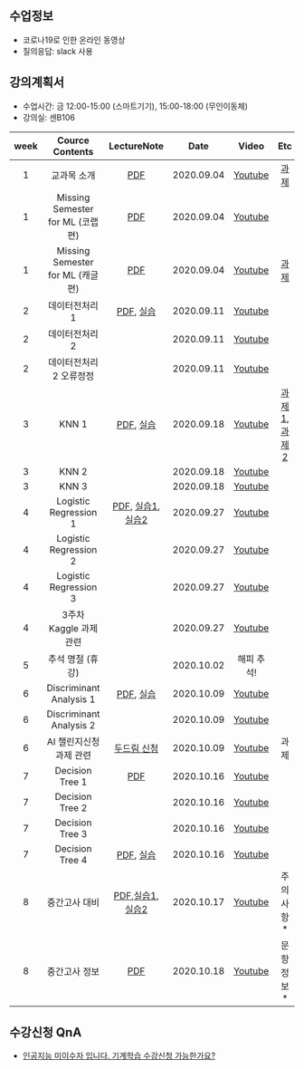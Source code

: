 

## 수업정보
- 코로나19로 인한 온라인 동영상 
- 질의응답: slack 사용

## 강의계획서
- 수업시간: 금 12:00-15:00 (스마트기기), 15:00-18:00 (무인이동체)
- 강의실: 센B106

| week | Cource Contents | LectureNote | Date |  Video | Etc | 
|:---:|:---:|:---:|:---:|:---:|:---:| 
| 1 | 교과목 소개 | [PDF](https://github.com/sejongresearch/2020.MachineLearning/blob/master/LectureNote/1%E1%84%8C%E1%85%AE%E1%84%8E%E1%85%A1_%E1%84%80%E1%85%AA%E1%84%86%E1%85%A9%E1%86%A8%E1%84%89%E1%85%A9%E1%84%80%E1%85%A2(%E1%84%80%E1%85%B5%E1%84%80%E1%85%A8%E1%84%92%E1%85%A1%E1%86%A8%E1%84%89%E1%85%B3%E1%86%B8).pdf) | 2020.09.04 | [Youtube](https://youtu.be/hD6L8MMnJEw) | [과제](https://github.com/sejongresearch/2020.MachineLearning/blob/master/HW/0%EC%A3%BC%EC%B0%A8/w0-p1.md) |
| 1 | Missing Semester for ML (코랩 편) | [PDF](https://github.com/sejongresearch/2020.MachineLearning/blob/master/LectureNote/1%E1%84%8C%E1%85%AE%E1%84%8E%E1%85%A1_MissingSemester_Colab(%E1%84%80%E1%85%B5%E1%84%80%E1%85%A8%E1%84%92%E1%85%A1%E1%86%A8%E1%84%89%E1%85%B3%E1%86%B8).pdf) | 2020.09.04 |  [Youtube](https://youtu.be/NUb1Nyz6BuI) |  |
| 1 | Missing Semester for ML (캐글 편) | [PDF](https://github.com/sejongresearch/2020.MachineLearning/blob/master/LectureNote/1%E1%84%8C%E1%85%AE%E1%84%8E%E1%85%A1_MissingSemester_Kaggle(%E1%84%80%E1%85%B5%E1%84%80%E1%85%A8%E1%84%92%E1%85%A1%E1%86%A8%E1%84%89%E1%85%B3%E1%86%B8).pdf) | 2020.09.04 | [Youtube](https://youtu.be/yicoLp0hztU) | [과제](https://github.com/sejongresearch/2020.MachineLearning/blob/master/HW/1%EC%A3%BC%EC%B0%A8/w1p1-3.md) |
| 2 | 데이터전처리 1 | [PDF](https://github.com/sejongresearch/2020.MachineLearning/blob/master/LectureNote/2%E1%84%8C%E1%85%AE%E1%84%8E%E1%85%A1_%E1%84%83%E1%85%A6%E1%84%8B%E1%85%B5%E1%84%90%E1%85%A5%E1%84%8C%E1%85%A5%E1%86%AB%E1%84%8E%E1%85%A5%E1%84%85%E1%85%B5%20(%E1%84%80%E1%85%B5%E1%84%80%E1%85%A8%E1%84%92%E1%85%A1%E1%86%A8%E1%84%89%E1%85%B3%E1%86%B8).pdf), [실습](https://github.com/sejongresearch/2020.MachineLearning/blob/master/LectureNote/2%E1%84%8C%E1%85%AE%E1%84%8E%E1%85%A1_%E1%84%83%E1%85%A6%E1%84%8B%E1%85%B5%E1%84%90%E1%85%A5%E1%84%8C%E1%85%A5%E1%86%AB%E1%84%8E%E1%85%A5%E1%84%85%E1%85%B5_%E1%84%89%E1%85%B5%E1%86%AF%E1%84%89%E1%85%B3%E1%86%B8%E1%84%91%E1%85%A1%E1%84%8B%E1%85%B5%E1%86%AF%20(%E1%84%80%E1%85%B5%E1%84%80%E1%85%A8%E1%84%92%E1%85%A1%E1%86%A8%E1%84%89%E1%85%B3%E1%86%B8).ipynb) | 2020.09.11 | [Youtube](https://youtu.be/gVdkxfYQtG0) | |
| 2 | 데이터전처리 2 |         | 2020.09.11 | [Youtube](https://youtu.be/yqm4AL9y2RU) | |
| 2 | 데이터전처리 2 오류정정  |        | 2020.09.11 | [Youtube](https://youtu.be/dSD5xTuXwa8) | |
| 3 | KNN 1  |  [PDF](https://github.com/sejongresearch/2020.MachineLearning/blob/master/LectureNote/3%E1%84%8C%E1%85%AE%E1%84%8E%E1%85%A1_KNN%20(%E1%84%80%E1%85%B5%E1%84%80%E1%85%A8%E1%84%92%E1%85%A1%E1%86%A8%E1%84%89%E1%85%B3%E1%86%B8).pdf), [실습](https://github.com/sejongresearch/2020.MachineLearning/blob/master/Labs/ML%2003%EC%9E%A5_KNN.ipynb)      | 2020.09.18 | [Youtube](https://youtu.be/siYSp7pnHDA) | [과제1](https://www.kaggle.com/c/logistic-classification-diabetes-knn/overview), [과제2](https://www.kaggle.com/c/mlregression-cabbage-price/overview) |
| 3 | KNN 2  |        | 2020.09.18 | [Youtube](https://youtu.be/OgLTmLUnZbw) | |
| 3 | KNN 3  |        | 2020.09.18 | [Youtube](https://youtu.be/UAa5oQgSQbg) | |
| 4 | Logistic Regression 1 |  [PDF](https://github.com/sejongresearch/2020.MachineLearning/blob/master/LectureNote/4%E1%84%8C%E1%85%AE%E1%84%8E%E1%85%A1_%E1%84%85%E1%85%A9%E1%84%8C%E1%85%B5%E1%84%89%E1%85%B3%E1%84%90%E1%85%B5%E1%86%A8%E1%84%92%E1%85%AC%E1%84%80%E1%85%B1%E1%84%87%E1%85%AE%E1%86%AB%E1%84%85%E1%85%B2%20(%E1%84%80%E1%85%B5%E1%84%80%E1%85%A8%E1%84%92%E1%85%A1%E1%86%A8%E1%84%89%E1%85%B3%E1%86%B8).pdf), [실습1](https://github.com/sejongresearch/2020.MachineLearning/blob/master/Labs/04%E1%84%8C%E1%85%A1%E1%86%BC_Logistic_Regression.ipynb), [실습2](https://github.com/sejongresearch/2020.MachineLearning/blob/master/Labs/04%E1%84%8C%E1%85%A1%E1%86%BC_Logistic_Regression_Regularization.ipynb)       | 2020.09.27 | [Youtube](https://youtu.be/uT3hiE7xUtE)|  |
| 4 | Logistic Regression 2  |        | 2020.09.27 | [Youtube](https://youtu.be/d-vouzSM5xw) | |
| 4 | Logistic Regression 3  |        | 2020.09.27 | [Youtube](https://youtu.be/F5Zuy2oEZKo) | |
| 4 | 3주차 Kaggle 과제 관련  |        | 2020.09.27 | [Youtube](https://youtu.be/tql_aifgjlA) | |
| 5 | 추석 명절 (휴강)  |        | 2020.10.02 | 해피 추석! | |
| 6 | Discriminant Analysis 1  | [PDF](https://github.com/sejongresearch/2020.MachineLearning/blob/master/LectureNote/6%E1%84%8C%E1%85%AE%E1%84%8E%E1%85%A1_%E1%84%91%E1%85%A1%E1%86%AB%E1%84%87%E1%85%A7%E1%86%AF%E1%84%87%E1%85%AE%E1%86%AB%E1%84%89%E1%85%A5%E1%86%A8%20(%E1%84%80%E1%85%B5%E1%84%80%E1%85%A8%E1%84%92%E1%85%A1%E1%86%A8%E1%84%89%E1%85%B3%E1%86%B8)_%E1%84%8E%E1%85%AC%E1%84%8C%E1%85%A9%E1%86%BC.pdf), [실습](https://github.com/sejongresearch/2020.MachineLearning/blob/master/Labs/ML_05%E1%84%8C%E1%85%A1%E1%86%BC_LDA_QDA_IRIS.ipynb)       | 2020.10.09 | [Youtube](https://youtu.be/geIlsP8aPvg) | |
| 6 | Discriminant Analysis 2  |        | 2020.10.09 | [Youtube](https://youtu.be/WdxIxchlBvo) | |
| 6 | AI 챌린지신청 과제 관련  |  [두드림 신청](https://do.sejong.ac.kr/ko/program/all/view/1288)      | 2020.10.09 | [Youtube](https://youtu.be/ybQCMoK3HEs) | 과제 |
| 7 | Decision Tree 1  | [PDF](https://github.com/sejongresearch/2020.MachineLearning/blob/master/LectureNote/7%E1%84%8C%E1%85%AE%E1%84%8E%E1%85%A1_DecisionTree(%E1%84%80%E1%85%B5%E1%84%80%E1%85%A8%E1%84%92%E1%85%A1%E1%86%A8%E1%84%89%E1%85%B3%E1%86%B8)_%E1%84%8B%E1%85%B5%E1%84%85%E1%85%A9%E1%86%AB.pdf)                | 2020.10.16 | [Youtube](https://youtu.be/CC96qKl6etU) | |
| 7 | Decision Tree 2  |                        | 2020.10.16 | [Youtube](https://youtu.be/19eT1vJFymU) | |
| 7 | Decision Tree 3  |                        | 2020.10.16 | [Youtube](https://youtu.be/1uGYKJVUdtY) | |
| 7 | Decision Tree 4  | [PDF](https://github.com/sejongresearch/2020.MachineLearning/blob/master/LectureNote/7%E1%84%8C%E1%85%AE%E1%84%8E%E1%85%A1_DecisionTree(%E1%84%80%E1%85%B5%E1%84%80%E1%85%A8%E1%84%92%E1%85%A1%E1%86%A8%E1%84%89%E1%85%B3%E1%86%B8)_%E1%84%89%E1%85%B5%E1%86%AF%E1%84%89%E1%85%B3%E1%86%B8.pdf), [실습](https://github.com/sejongresearch/2020.MachineLearning/blob/master/Labs/06%E1%84%8C%E1%85%A1%E1%86%BC_%E1%84%8B%E1%85%B4%E1%84%89%E1%85%A1%E1%84%80%E1%85%A7%E1%86%AF%E1%84%8C%E1%85%A5%E1%86%BC%E1%84%82%E1%85%A1%E1%84%86%E1%85%AE_IRIS.ipynb)       | 2020.10.16 | [Youtube](https://youtu.be/dVAYrDd6P6A) | |
| 8 | 중간고사 대비  |  [PDF](https://github.com/sejongresearch/2020.MachineLearning/blob/master/LectureNote/%E1%84%8C%E1%85%AE%E1%86%BC%E1%84%80%E1%85%A1%E1%86%AB%E1%84%80%E1%85%A9%E1%84%89%E1%85%A1%20%E1%84%90%E1%85%B5%E1%86%B8.pdf),[실습1](https://github.com/sejongresearch/2020.MachineLearning/blob/master/Labs/CheetSheet_Regression.ipynb), [실습2](https://github.com/sejongresearch/2020.MachineLearning/blob/master/Labs/CheetSheet_Classification.ipynb)                      | 2020.10.17 | [Youtube](https://youtu.be/ZpDKuf-zwd0) | 주의사항* |
| 8 | 중간고사 정보  |  [PDF](https://github.com/sejongresearch/2020.MachineLearning/blob/master/LectureNote/%E1%84%8C%E1%85%AE%E1%86%BC%E1%84%80%E1%85%A1%E1%86%AB%E1%84%80%E1%85%A9%E1%84%89%E1%85%A1_%E1%84%8C%E1%85%AE%E1%84%8B%E1%85%B4%E1%84%89%E1%85%A1%E1%84%92%E1%85%A1%E1%86%BC.pdf) | 2020.10.18| [Youtube](https://youtu.be/1Nf_UIjRbRo)| 문항 정보* |


## 수강신청 QnA
- [인공지능 미이수자 입니다. 기계학습 수강신청 가능한가요?](https://github.com/sejongresearch/2020.MachineLearning/issues/1)
